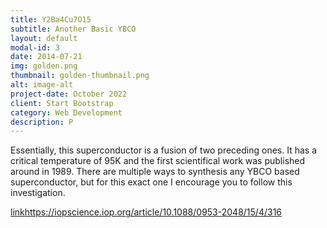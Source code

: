 ```yaml
---
title: Y2Ba4Cu7O15
subtitle: Another Basic YBCO
layout: default
modal-id: 3
date: 2014-07-21
img: golden.png
thumbnail: golden-thumbnail.png
alt: image-alt
project-date: October 2022
client: Start Bootstrap
category: Web Development
description: P
---
```

Essentially, this superconductor is a fusion of two preceding ones. It has a critical temperature of 95K and the first scientifical work was published around in 1989. There are multiple ways to synthesis any YBCO based superconductor, but for this exact one I encourage you to follow this investigation.

[link](https://iopscience.iop.org/article/10.1088/0953-2048/15/4/316)https://iopscience.iop.org/article/10.1088/0953-2048/15/4/316